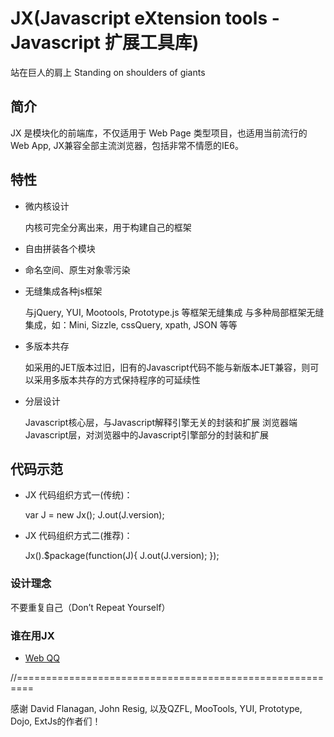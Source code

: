 JX(Javascript eXtension tools - Javascript 扩展工具库)
=======================================================
站在巨人的肩上 Standing on shoulders of giants

简介
-------
JX 是模块化的前端库，不仅适用于 Web Page 类型项目，也适用当前流行的Web App, JX兼容全部主流浏览器，包括非常不情愿的IE6。


特性
-------

- 微内核设计

  内核可完全分离出来，用于构建自己的框架
  
- 自由拼装各个模块

- 命名空间、原生对象零污染

- 无缝集成各种js框架

  与jQuery, YUI, Mootools, Prototype.js 等框架无缝集成
  与多种局部框架无缝集成，如：Mini, Sizzle, cssQuery, xpath, JSON 等等
  
- 多版本共存

  如采用的JET版本过旧，旧有的Javascript代码不能与新版本JET兼容，则可以采用多版本共存的方式保持程序的可延续性

- 分层设计

  Javascript核心层，与Javascript解释引擎无关的封装和扩展
  浏览器端Javascript层，对浏览器中的Javascript引擎部分的封装和扩展

代码示范
-----------
- JX 代码组织方式一(传统)：

    var J = new Jx();
    J.out(J.version);
	
- JX 代码组织方式二(推荐)：

    Jx().$package(function(J){
        J.out(J.version);
    });

### 设计理念
不要重复自己（Don’t Repeat Yourself）

### 谁在用JX
- [Web QQ](web.qq.com)



//=========================================================

感谢 David Flanagan, John Resig, 以及QZFL, MooTools, YUI, Prototype, Dojo, ExtJs的作者们！


